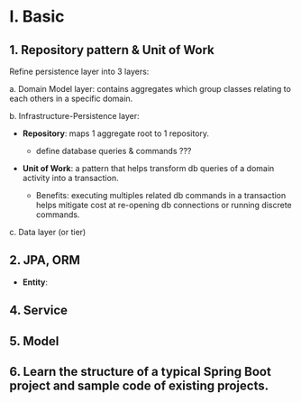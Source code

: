 # I. Basic
## 1. Repository pattern & Unit of Work

Refine persistence layer into 3 layers:

a. Domain Model layer: contains aggregates which group classes relating to each others in a specific domain.

b. Infrastructure-Persistence layer:

- **Repository**: maps 1 aggregate root to 1 repository.
    - define database queries & commands ???

- __Unit of Work__: a pattern that helps transform db queries of a domain activity into a transaction.
    - Benefits: executing multiples related db commands in a transaction helps mitigate cost at re-opening db connections or running discrete commands.

c. Data layer (or tier)


## 2. JPA, ORM

- **Entity**:  


## 4. Service


## 5. Model

## 6. Learn the structure of a typical Spring Boot project and sample code of existing projects.